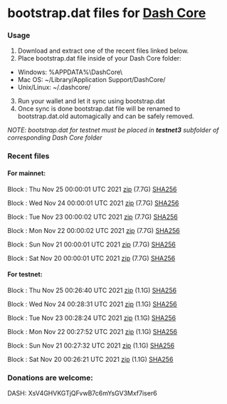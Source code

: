 # bootstrap.dat files for [Dash Core](https://github.com/dashpay/dash)

### Usage

1. Download and extract one of the recent files linked below.
2. Place bootstrap.dat file inside of your Dash Core folder:
 - Windows: %APPDATA%\DashCore\
 - Mac OS: ~/Library/Application Support/DashCore/
 - Unix/Linux: ~/.dashcore/
3. Run your wallet and let it sync using bootstrap.dat
4. Once sync is done bootstrap.dat file will be renamed to bootstrap.dat.old automagically and can be safely removed.

_NOTE: bootstrap.dat for testnet must be placed in **testnet3** subfolder of corresponding Dash Core folder_

### Recent files

#### For mainnet:

Block [](https://insight.dash.org/insight/block/): Thu Nov 25 00:00:01 UTC 2021 [zip](https://dash-bootstrap.ams3.digitaloceanspaces.com/mainnet/2021-11-25/bootstrap.dat.zip) (7.7G) [SHA256](https://dash-bootstrap.ams3.digitaloceanspaces.com/mainnet/2021-11-25/sha256.txt)

Block [](https://insight.dash.org/insight/block/): Wed Nov 24 00:00:01 UTC 2021 [zip](https://dash-bootstrap.ams3.digitaloceanspaces.com/mainnet/2021-11-24/bootstrap.dat.zip) (7.7G) [SHA256](https://dash-bootstrap.ams3.digitaloceanspaces.com/mainnet/2021-11-24/sha256.txt)

Block [](https://insight.dash.org/insight/block/): Tue Nov 23 00:00:02 UTC 2021 [zip](https://dash-bootstrap.ams3.digitaloceanspaces.com/mainnet/2021-11-23/bootstrap.dat.zip) (7.7G) [SHA256](https://dash-bootstrap.ams3.digitaloceanspaces.com/mainnet/2021-11-23/sha256.txt)

Block [](https://insight.dash.org/insight/block/): Mon Nov 22 00:00:02 UTC 2021 [zip](https://dash-bootstrap.ams3.digitaloceanspaces.com/mainnet/2021-11-22/bootstrap.dat.zip) (7.7G) [SHA256](https://dash-bootstrap.ams3.digitaloceanspaces.com/mainnet/2021-11-22/sha256.txt)

Block [](https://insight.dash.org/insight/block/): Sun Nov 21 00:00:01 UTC 2021 [zip](https://dash-bootstrap.ams3.digitaloceanspaces.com/mainnet/2021-11-21/bootstrap.dat.zip) (7.7G) [SHA256](https://dash-bootstrap.ams3.digitaloceanspaces.com/mainnet/2021-11-21/sha256.txt)

Block [](https://insight.dash.org/insight/block/): Sat Nov 20 00:00:01 UTC 2021 [zip](https://dash-bootstrap.ams3.digitaloceanspaces.com/mainnet/2021-11-20/bootstrap.dat.zip) (7.7G) [SHA256](https://dash-bootstrap.ams3.digitaloceanspaces.com/mainnet/2021-11-20/sha256.txt)


#### For testnet:

Block [](https://testnet-insight.dashevo.org/insight/block/): Thu Nov 25 00:26:40 UTC 2021 [zip](https://dash-bootstrap.ams3.digitaloceanspaces.com/testnet/2021-11-25/bootstrap.dat.zip) (1.1G) [SHA256](https://dash-bootstrap.ams3.digitaloceanspaces.com/testnet/2021-11-25/sha256.txt)

Block [](https://testnet-insight.dashevo.org/insight/block/): Wed Nov 24 00:28:31 UTC 2021 [zip](https://dash-bootstrap.ams3.digitaloceanspaces.com/testnet/2021-11-24/bootstrap.dat.zip) (1.1G) [SHA256](https://dash-bootstrap.ams3.digitaloceanspaces.com/testnet/2021-11-24/sha256.txt)

Block [](https://testnet-insight.dashevo.org/insight/block/): Tue Nov 23 00:28:24 UTC 2021 [zip](https://dash-bootstrap.ams3.digitaloceanspaces.com/testnet/2021-11-23/bootstrap.dat.zip) (1.1G) [SHA256](https://dash-bootstrap.ams3.digitaloceanspaces.com/testnet/2021-11-23/sha256.txt)

Block [](https://testnet-insight.dashevo.org/insight/block/): Mon Nov 22 00:27:52 UTC 2021 [zip](https://dash-bootstrap.ams3.digitaloceanspaces.com/testnet/2021-11-22/bootstrap.dat.zip) (1.1G) [SHA256](https://dash-bootstrap.ams3.digitaloceanspaces.com/testnet/2021-11-22/sha256.txt)

Block [](https://testnet-insight.dashevo.org/insight/block/): Sun Nov 21 00:27:32 UTC 2021 [zip](https://dash-bootstrap.ams3.digitaloceanspaces.com/testnet/2021-11-21/bootstrap.dat.zip) (1.1G) [SHA256](https://dash-bootstrap.ams3.digitaloceanspaces.com/testnet/2021-11-21/sha256.txt)

Block [](https://testnet-insight.dashevo.org/insight/block/): Sat Nov 20 00:26:21 UTC 2021 [zip](https://dash-bootstrap.ams3.digitaloceanspaces.com/testnet/2021-11-20/bootstrap.dat.zip) (1.1G) [SHA256](https://dash-bootstrap.ams3.digitaloceanspaces.com/testnet/2021-11-20/sha256.txt)


### Donations are welcome:

DASH: XsV4GHVKGTjQFvwB7c6mYsGV3Mxf7iser6
